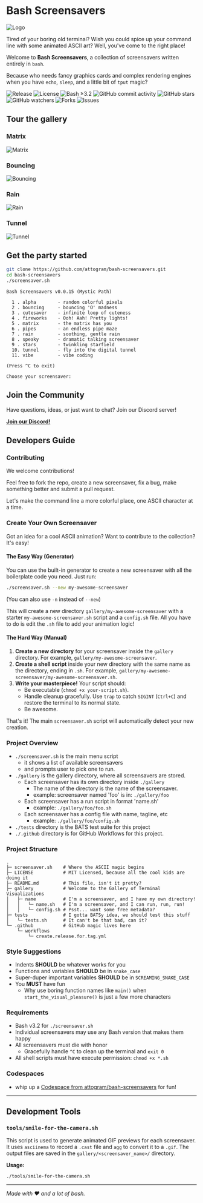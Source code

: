 # Bash Screensavers

![Logo](docs/logos/logo.320x160.png)

Tired of your boring old terminal?
Wish you could spice up your command line with some animated ASCII art?
Well, you've come to the right place!

Welcome to **Bash Screensavers**,
a collection of screensavers written entirely in `bash`.

Because who needs fancy graphics cards and complex rendering engines
when you have `echo`, `sleep`, and a little bit of `tput` magic?

![Release](https://img.shields.io/github/v/release/attogram/bash-screensavers?style=flat)
![License](https://img.shields.io/github/license/attogram/bash-screensavers?style=flat)
![Bash ≥3.2](https://img.shields.io/badge/bash-%3E=3.2-blue?style=flat)
![GitHub commit activity](https://img.shields.io/github/commit-activity/t/attogram/bash-screensavers?style=flat)
![GitHub stars](https://img.shields.io/github/stars/attogram/bash-screensavers?style=flat)
![GitHub watchers](https://img.shields.io/github/watchers/attogram/bash-screensavers?style=flat)
![Forks](https://img.shields.io/github/forks/attogram/bash-screensavers?style=flat)
![Issues](https://img.shields.io/github/issues/attogram/bash-screensavers?style=flat)

## Tour the gallery

### Matrix
![Matrix](gallery/matrix/matrix.gif)

### Bouncing
![Bouncing](gallery/bouncing/bouncing.gif)

### Rain
![Rain](gallery/rain/rain.gif)

### Tunnel
![Tunnel](gallery/tunnel/tunnel.gif)

## Get the party started

```bash
git clone https://github.com/attogram/bash-screensavers.git
cd bash-screensavers
./screensaver.sh
```
```
Bash Screensavers v0.0.15 (Mystic Path)

  1 . alpha        - random colorful pixels
  2 . bouncing     - bouncing 'O' madness
  3 . cutesaver    - infinite loop of cuteness
  4 . fireworks    - Ooh! Aah! Pretty lights!
  5 . matrix       - the matrix has you
  6 . pipes        - an endless pipe maze
  7 . rain         - soothing, gentle rain
  8 . speaky       - dramatic talking screensaver
  9 . stars        - twinkling starfield
  10. tunnel       - fly into the digital tunnel
  11. vibe         - vibe coding

(Press ^C to exit)

Choose your screensaver:
```

## Join the Community

Have questions, ideas, or just want to chat? Join our Discord server!

[**Join our Discord!**](https://discord.gg/BGQJCbYVBa)


## Developers Guide

### Contributing

We welcome contributions!

Feel free to fork the repo,
create a new screensaver,
fix a bug,
make something better 
and submit a pull request.

Let's make the command line a more colorful place, one ASCII character at a time.

### Create Your Own Screensaver

Got an idea for a cool ASCII animation? Want to contribute to the collection? It's easy!

#### The Easy Way (Generator)

You can use the built-in generator to create a new screensaver with all the boilerplate code you need. Just run:

```bash
./screensaver.sh --new my-awesome-screensaver
```
(You can also use `-n` instead of `--new`)

This will create a new directory `gallery/my-awesome-screensaver` with a starter `my-awesome-screensaver.sh` script and a `config.sh` file. All you have to do is edit the `.sh` file to add your animation logic!

#### The Hard Way (Manual)

1.  **Create a new directory** for your screensaver inside the `gallery` directory. For example, `gallery/my-awesome-screensaver`.
2.  **Create a shell script** inside your new directory with the same name as the directory, ending in `.sh`. For example, `gallery/my-awesome-screensaver/my-awesome-screensaver.sh`.
3.  **Write your masterpiece!** Your script should:
    - Be executable (`chmod +x your-script.sh`).
    - Handle cleanup gracefully. Use `trap` to catch `SIGINT` (`Ctrl+C`) and restore the terminal to its normal state.
    - Be awesome.

That's it! The main `screensaver.sh` script will automatically detect your new creation.

### Project Overview

* `./screensaver.sh` is the main menu script
    * it shows a list of available screensavers
    * and prompts user to pick one to run.
* `./gallery` is the gallery directory, where all screensavers are stored.
    * Each screensaver has its own directory inside `./gallery`
        * The name of the directory is the name of the screensaver.
        * example: screensaver named 'foo' is in: `./gallery/foo`
    * Each screensaver has a run script in format 'name.sh'
        * example: `./gallery/foo/foo.sh`
    * Each screensaver has a config file with name, tagline, etc
        * example: `./gallery/foo/config.sh`
* `./tests` directory is the BATS test suite for this project
* `./.github` directory is for GitHub Workflows for this project.

### Project Structure

```
.
├─ screensaver.sh    # Where the ASCII magic begins
├─ LICENSE           # MIT Licensed, because all the cool kids are doing it
├─ README.md         # This file, isn't it pretty?
├─ gallery           # Welcome to the Gallery of Terminal Visualizations
│   ├─ name          # I'm a screensaver, and I have my own directory!
│   │   └─ name.sh   # I'm a screensaver, and I can run, run, run!
│   │   └─ config.sh # Psst... want some free metadata?
├─ tests             # I gotta BATSy idea, we should test this stuff
│   └─ tests.sh      # It can't be that bad, can it?
└─ .github           # GitHub magic lives here
    └─ workflows
        └─ create.release.for.tag.yml
```

### Style Suggestions

* Indents **SHOULD** be whatever works for you
* Functions and variables **SHOULD** be in `snake_case`
* Super-duper important variables **SHOULD** be in `SCREAMING_SNAKE_CASE`
* You **MUST** have fun
    * Why use boring function names like `main()`
      when `start_the_visual_pleasure()` is just a few more characters

### Requirements

* Bash v3.2 for `./screensaver.sh`
* Individual screensavers may use any Bash version that makes them happy
* All screensavers must die with honor
  * Gracefully handle `^C` to clean up the terminal and `exit 0`
* All shell scripts must have execute permission: `chmod +x *.sh`

### Codespaces

* whip up a [Codespace from attogram/bash-screensavers](https://codespaces.new/attogram/bash-screensavers) for fun!

---

## Development Tools

### `tools/smile-for-the-camera.sh`

This script is used to generate animated GIF previews for each screensaver. It uses `asciinema` to record a `.cast` file and `agg` to convert it to a `.gif`. The output files are saved in the `gallery/<screensaver_name>/` directory.

**Usage:**
```bash
./tools/smile-for-the-camera.sh
```

---

*Made with ❤️ and a lot of bash.*
